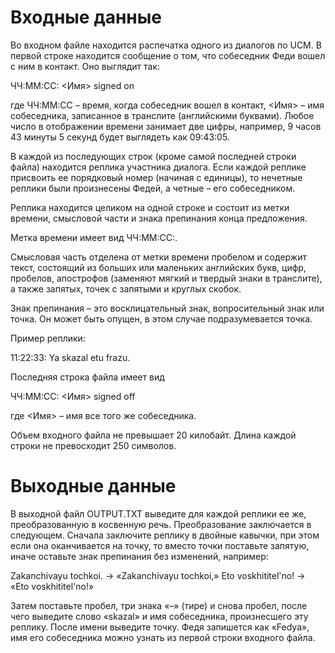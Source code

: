 # Входные данные
Во входном файле находится распечатка одного из диалогов по UCM. В первой строке находится сообщение о том, что собеседник Феди вошел с ним в контакт. Оно выглядит так:

ЧЧ:ММ:СС: <Имя> signed on

где ЧЧ:ММ:СС – время, когда собеседник вошел в контакт, <Имя> – имя собеседника, записанное в транслите (английскими буквами). Любое число в отображении времени занимает две цифры, например, 9 часов 43 минуты 5 секунд будет выглядеть как 09:43:05.

В каждой из последующих строк (кроме самой последней строки файла) находится реплика участника диалога. Если каждой реплике присвоить ее порядковый номер (начиная с единицы), то нечетные реплики были произнесены Федей, а четные – его собеседником.

Реплика находится целиком на одной строке и состоит из метки времени, смысловой части и знака препинания конца предложения.

Метка времени имеет вид ЧЧ:ММ:СС:.

Смысловая часть отделена от метки времени пробелом и содержит текст, состоящий из больших или маленьких английских букв, цифр, пробелов, апострофов (заменяют мягкий и твердый знаки в транслите), а также запятых, точек с запятыми и круглых скобок.

Знак препинания – это восклицательный знак, вопросительный знак или точка. Он может быть опущен, в этом случае подразумевается точка.

Пример реплики:

11:22:33: Ya skazal etu frazu.

Последняя строка файла имеет вид

ЧЧ:ММ:СС: <Имя> signed off

где <Имя> – имя все того же собеседника.

Объем входного файла не превышает 20 килобайт. Длина каждой строки не превосходит 250 символов.

# Выходные данные
В выходной файл OUTPUT.TXT выведите для каждой реплики ее же, преобразованную в косвенную речь. Преобразование заключается в следующем. Сначала заключите реплику в двойные кавычки, при этом если она оканчивается на точку, то вместо точки поставьте запятую, иначе оставьте знак препинания без изменений, например:

Zakanchivayu tochkoi. → «Zakanchivayu tochkoi,» Eto voskhititel'no!	→ «Eto voskhititel'no!»

Затем поставьте пробел, три знака «–» (тире) и снова пробел, после чего выведите слово «ѕkazal» и имя собеседника, произнесшего эту реплику. После имени выведите точку. Федя запишется как «Fedya», имя его собеседника можно узнать из первой строки входного файла.
